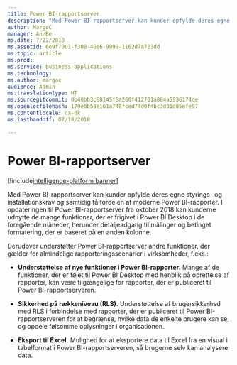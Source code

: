 ```yaml
---
title: Power BI-rapportserver
description: "Med Power BI-rapportserver kan kunder opfylde deres egne styrings- og installationskrav og samtidig få fordelen af moderne Power BI-rapporter."
author: MargoC
manager: AnnBe
ms.date: 7/22/2018
ms.assetid: 6e9f7001-f308-46e6-9996-1162d7a723dd
ms.topic: article
ms.prod: 
ms.service: business-applications
ms.technology: 
ms.author: margoc
audience: Admin
ms.translationtype: HT
ms.sourcegitcommit: 0b40bb3c98145f5a260f412701a884a5936174ce
ms.openlocfilehash: 179e0b58e161a748fced74d0f4bc3d31d05efe97
ms.contentlocale: da-dk
ms.lasthandoff: 07/18/2018

---
```

# <a name="power-bi-report-server"></a>Power BI-rapportserver

[!include[intelligence-platform banner](../../includes/intelligence-platform.md)]




Med Power BI-rapportserver kan kunder opfylde deres egne styrings- og installationskrav og samtidig få fordelen af moderne Power BI-rapporter. I opdateringen til Power BI-rapportserver fra oktober 2018 kan kunderne udnytte de mange funktioner, der er frigivet i Power BI Desktop i de foregående måneder, herunder detaljeadgang til målinger og betinget formatering, der er baseret på en anden kolonne. 

Derudover understøtter Power BI-rapportserver andre funktioner, der gælder for almindelige rapporteringsscenarier i virksomheder, f.eks.:

-  **Understøttelse af nye funktioner i Power BI-rapporter.** Mange af de funktioner, der er føjet til Power BI Desktop med henblik på oprettelse af rapporter, kan være tilgængelige for rapporter, der er publiceret til Power BI-rapportserveren.

-   **Sikkerhed på rækkeniveau (RLS).** Understøttelse af brugersikkerhed med RLS i forbindelse med rapporter, der er publiceret til Power BI-rapportserveren for at begrænse, hvilke data de enkelte brugere kan se, og opdele følsomme oplysninger i organisationen.

-   **Eksport til Excel.** Mulighed for at eksportere data til Excel fra en visual i tabelformat i Power BI-rapportserveren, så brugerne selv kan analysere data.


